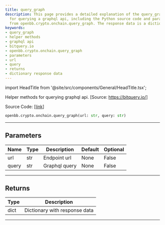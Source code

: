 ```yaml
---
title: query_graph
description: This page provides a detailed explanation of the query_graph helper methods
  for querying a graphql api, including the Python source code and parameters required,
  from openbb.crypto.onchain.query_graph. The response data is a dictionary.
keywords:
- query_graph
- helper methods
- graphql api
- bitquery.io
- openbb.crypto.onchain.query_graph
- parameters
- url
- query
- returns
- dictionary response data
---
```


import HeadTitle from '@site/src/components/General/HeadTitle.tsx';

<HeadTitle title="crypto.onchain.query_graph - Reference | OpenBB SDK Docs" />

Helper methods for querying graphql api. [Source: https://bitquery.io/]

Source Code: [[link](https://github.com/OpenBB-finance/OpenBB/tree/main/openbb_terminal/cryptocurrency/onchain/bitquery_model.py#L159)]

```python
openbb.crypto.onchain.query_graph(url: str, query: str)
```

---

## Parameters

| Name | Type | Description | Default | Optional |
| ---- | ---- | ----------- | ------- | -------- |
| url | str | Endpoint url | None | False |
| query | str | Graphql query | None | False |


---

## Returns

| Type | Description |
| ---- | ----------- |
| dict | Dictionary with response data |
---
